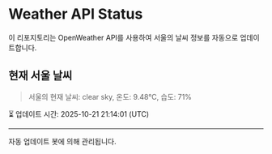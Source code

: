 
# Weather API Status

이 리포지토리는 OpenWeather API를 사용하여 서울의 날씨 정보를 자동으로 업데이트합니다.

## 현재 서울 날씨
> 서울의 현재 날씨: clear sky, 온도: 9.48°C, 습도: 71%

⏳ 업데이트 시간: 2025-10-21 21:14:01 (UTC)

---
자동 업데이트 봇에 의해 관리됩니다.

